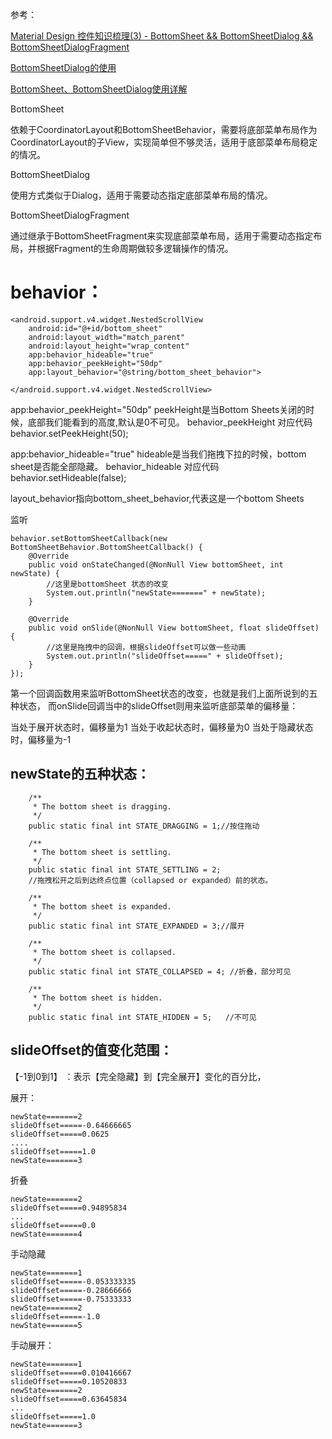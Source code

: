 
参考：

[Material Design 控件知识梳理(3) - BottomSheet && BottomSheetDialog && BottomSheetDialogFragment](https://www.jianshu.com/p/2a5be29123e5)

[BottomSheetDialog的使用](https://blog.csdn.net/a254837127/article/details/54926040?locationNum=1&fps=1)

[BottomSheet、BottomSheetDialog使用详解](https://www.jianshu.com/p/0a7383e0ad0f)



BottomSheet

依赖于CoordinatorLayout和BottomSheetBehavior，需要将底部菜单布局作为CoordinatorLayout的子View，实现简单但不够灵活，适用于底部菜单布局稳定的情况。

BottomSheetDialog

使用方式类似于Dialog，适用于需要动态指定底部菜单布局的情况。

BottomSheetDialogFragment

通过继承于BottomSheetFragment来实现底部菜单布局，适用于需要动态指定布局，并根据Fragment的生命周期做较多逻辑操作的情况。



behavior：
====

```
<android.support.v4.widget.NestedScrollView
    android:id="@+id/bottom_sheet"
    android:layout_width="match_parent"
    android:layout_height="wrap_content"
    app:behavior_hideable="true"
    app:behavior_peekHeight="50dp"
    app:layout_behavior="@string/bottom_sheet_behavior">

</android.support.v4.widget.NestedScrollView>
```

app:behavior_peekHeight="50dp" 
peekHeight是当Bottom Sheets关闭的时候，底部我们能看到的高度,默认是0不可见。
behavior_peekHeight 对应代码 behavior.setPeekHeight(50);

app:behavior_hideable="true" 
hideable是当我们拖拽下拉的时候，bottom sheet是否能全部隐藏。
behavior_hideable 对应代码 behavior.setHideable(false);

layout_behavior指向bottom_sheet_behavior,代表这是一个bottom Sheets


监听

```
behavior.setBottomSheetCallback(new BottomSheetBehavior.BottomSheetCallback() {
    @Override
    public void onStateChanged(@NonNull View bottomSheet, int newState) {
        //这里是bottomSheet 状态的改变
        System.out.println("newState=======" + newState);
    }

    @Override
    public void onSlide(@NonNull View bottomSheet, float slideOffset) {
        //这里是拖拽中的回调，根据slideOffset可以做一些动画
        System.out.println("slideOffset=====" + slideOffset);
    }
});
```

第一个回调函数用来监听BottomSheet状态的改变，也就是我们上面所说到的五种状态，
而onSlide回调当中的slideOffset则用来监听底部菜单的偏移量：

当处于展开状态时，偏移量为1
当处于收起状态时，偏移量为0
当处于隐藏状态时，偏移量为-1


newState的五种状态：
--
```
    /**
     * The bottom sheet is dragging.
     */
    public static final int STATE_DRAGGING = 1;//按住拖动

    /**
     * The bottom sheet is settling.
     */
    public static final int STATE_SETTLING = 2;
    //拖拽松开之后到达终点位置（collapsed or expanded）前的状态。

    /**
     * The bottom sheet is expanded.
     */
    public static final int STATE_EXPANDED = 3;//展开

    /**
     * The bottom sheet is collapsed.
     */
    public static final int STATE_COLLAPSED = 4; //折叠，部分可见

    /**
     * The bottom sheet is hidden.
     */
    public static final int STATE_HIDDEN = 5;   //不可见
```

slideOffset的值变化范围：
--
【-1到0到1】 ：表示【完全隐藏】到【完全展开】变化的百分比，



展开：
```
newState=======2
slideOffset=====-0.64666665
slideOffset=====0.0625
....
slideOffset=====1.0
newState=======3
```

折叠
```
newState=======2
slideOffset=====0.94895834
...
slideOffset=====0.0
newState=======4
```

手动隐藏
```
newState=======1
slideOffset=====-0.053333335
slideOffset=====-0.28666666
slideOffset=====-0.75333333
newState=======2
slideOffset=====-1.0
newState=======5
```

手动展开：
```
newState=======1
slideOffset=====0.010416667
slideOffset=====0.10520833
newState=======2
slideOffset=====0.63645834
...
slideOffset=====1.0
newState=======3
```





